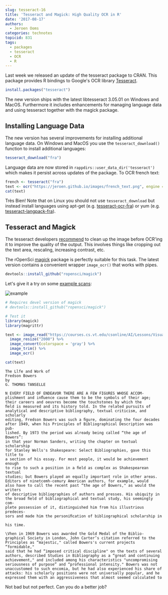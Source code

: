 ```yaml
---
slug: tesseract-16
title: 'Tesseract and Magick: High Quality OCR in R'
date: '2017-08-17'
authors:
  - Jeroen Ooms
categories: technotes
topicid: 831
tags:
  - packages
  - tesseract
  - OCR
  - R
---
```


Last week we released an update of the tesseract package to CRAN. This package provides R bindings to Google's OCR library [Tesseract](https://en.wikipedia.org/wiki/Tesseract_(software)).

```r
install.packages("tesseract")
```

The new version ships with the latest libtesseract 3.05.01 on Windows and MacOS. Furthermore it includes enhancements for managing language data and using tesseract together with the magick package.


## Installing Language Data

The new version has several improvements for installing additional language data. On Windows and MacOS you use the `tesseract_download()` function to install additional languages:

```r
tesseract_download("fra")
```

Language data are now stored in `rappdirs::user_data_dir('tesseract')` which makes it persist across updates of the package. To OCR french text:

```r
french <- tesseract("fra")
text <- ocr("https://jeroen.github.io/images/french_text.png", engine = french)
cat(text)
```

Très Bien! Note that on Linux you should not use `tesseract_download` but instead install languages using apt-get (e.g. [tesseract-ocr-fra](https://packages.debian.org/testing/tesseract-ocr-fra)) or yum (e.g. [tesseract-langpack-fra](https://apps.fedoraproject.org/packages/tesseract-langpack-fra)).

## Tesseract and Magick

The tesseract developers [recommend](https://github.com/tesseract-ocr/tesseract/wiki/ImproveQuality) to clean up the image before OCR'ing it to improve the quality of the output. This involves things like cropping out the text area, rescaling, increasing contrast, etc.

The rOpenSci [magick](https://ropensci.org/blog/blog/2017/08/15/magick-10) package is perfectly suitable for this task. The latest version contains a convenient wrapper `image_ocr()` that works with pipes.

```r
devtools::install_github("ropensci/magick")
```


Let's give it a try on some [example scans](https://courses.cs.vt.edu/csonline/AI/Lessons/VisualProcessing/OCRscans.html):

![example](https://courses.cs.vt.edu/csonline/AI/Lessons/VisualProcessing/OCRscans_files/bowers.jpg)

```r
# Requires devel version of magick
# devtools::install_github("ropensci/magick")

# Test it
library(magick)
library(magrittr)

text <- image_read("https://courses.cs.vt.edu/csonline/AI/Lessons/VisualProcessing/OCRscans_files/bowers.jpg") %>%
  image_resize("2000") %>%
  image_convert(colorspace = 'gray') %>%
  image_trim() %>%
  image_ocr()

cat(text)
```

```
The Llfe and Work of
Fredson Bowers
by
G. THOMAS TANSELLE

N EVERY FIELD OF ENDEAVOR THERE ARE A FEW FIGURES WHOSE ACCOM-
plishment and inﬂuence cause them to be the symbols of their age;
their careers and oeuvres become the touchstones by which the
ﬁeld is measured and its history told. In the related pursuits of
analytical and descriptive bibliography, textual criticism, and scholarly
editing, Fredson Bowers was such a ﬁgure, dominating the four decades
after 1949, when his Principles of Bibliographical Description was pub-
lished. By 1973 the period was already being called “the age of Bowers”:
in that year Norman Sanders, writing the chapter on textual scholarship
for Stanley Wells's Shakespeare: Select Bibliographies, gave this title to
a section of his essay. For most people, it would be achievement enough
to rise to such a position in a ﬁeld as complex as Shakespearean textual
studies; but Bowers played an equally important role in other areas.
Editors of ninetcemh-cemury American authors, for example, would
also have to call the recent past “the age of Bowers," as would the writers
of descriptive bibliographies of authors and presses. His ubiquity in
the broad ﬁeld of bibliographical and textual study, his seemingly com-
plete possession of it, distinguished him from his illustrious predeces-
sors and made him the personiﬁcation of bibliographical scholarship in

his time.

\Vhen in 1969 Bowers was awarded the Gold Medal of the Biblio-
graphical Society in London, John Carter’s citation referred to the
Principles as “majestic," called Bowers's current projects “formidable,"
said that he had “imposed critical discipline" on the texts of several
authors, described Studies in Bibliography as a “great and continuing
achievement," and included among his characteristics "uncompromising
seriousness of purpose” and “professional intensity." Bowers was not
unaccustomed to such encomia, but he had also experienced his share of
attacks: his scholarly positions were not universally popular, and he
expressed them with an aggressiveness that almost seemed calculated to
```

Not bad but not perfect. Can you do a better job?
